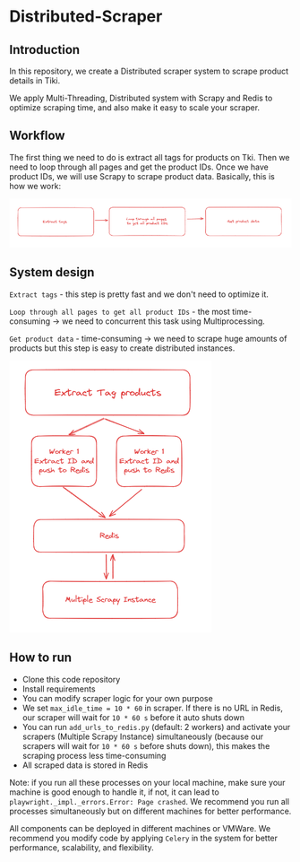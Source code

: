 # Distributed-Scraper

## Introduction
In this repository, we create a Distributed scraper system to scrape product details in Tiki. 

We apply Multi-Threading, Distributed system with Scrapy and Redis to optimize scraping time, and also make it easy to scale your scraper.

## Workflow
The first thing we need to do is extract all tags for products on Tki. Then we need to loop through all pages and get the product IDs. Once we have product IDs, we will use Scrapy to scrape product data.
Basically, this is how we work:

![alt text](https://github.com/VQHieu1012/Distributed-Scraper/blob/main/workflow.png)

## System design
`Extract tags` - this step is pretty fast and we don't need to optimize it. 

`Loop through all pages to get all product IDs` - the most time-consuming -> we need to concurrent this task using Multiprocessing.

`Get product data` - time-consuming -> we need to scrape huge amounts of products but this step is easy to create distributed instances.

![alt text](https://github.com/VQHieu1012/Distributed-Scraper/blob/main/system.png)

## How to run
* Clone this code repository
* Install requirements
* You can modify scraper logic for your own purpose
* We set `max_idle_time = 10 * 60` in scraper. If there is no URL in Redis, our scraper will wait for `10 * 60 s` before it auto shuts down
* You can run `add_urls_to_redis.py` (default: 2 workers) and activate your scrapers (Multiple Scrapy Instance) simultaneously (because our scrapers will wait for `10 * 60 s` before shuts down), this makes the scraping process less time-consuming
* All scraped data is stored in Redis

Note: if you run all these processes on your local machine, make sure your machine is good enough to handle it, if not, it can lead to `playwright._impl._errors.Error: Page crashed`. We recommend you run all processes simultaneously but on different machines for better performance.

All components can be deployed in different machines or VMWare. We recommend you modify code by applying `Celery` in the system for better performance, scalability, and flexibility.
